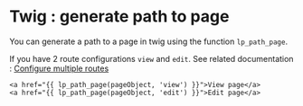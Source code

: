 Twig : generate path to page
============================

You can generate a path to a page in twig using the function `lp_path_page`.

If you have 2 route configurations `view` and `edit`. See related documentation : [Configure multiple routes](./multiple_routes.md)

``` twig
<a href="{{ lp_path_page(pageObject, 'view') }}">View page</a>
<a href="{{ lp_path_page(pageObject, 'edit') }}">Edit page</a>
```
